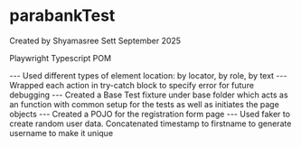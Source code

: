 # parabankTest

Created by Shyamasree Sett
September 2025


Playwright
Typescript
POM

--- Used different types of element location: by locator, by role, by text
--- Wrapped each action in try-catch block to specify error for future debugging
--- Created a Base Test fixture under base folder which acts as an function with common setup for the tests as well as initiates the page objects
--- Created a POJO for the registration form page
--- Used faker to create random user data. Concatenated timestamp to firstname to generate username to make it unique
